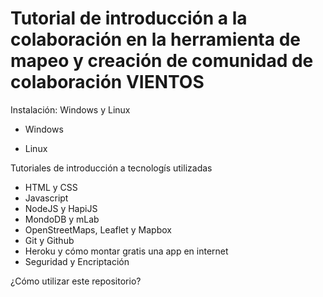 # Tutorial de introducción a la colaboración en la herramienta de mapeo y creación de comunidad de colaboración VIENTOS

Instalación: Windows y Linux

- Windows
     
- Linux 

Tutoriales de introducción a tecnologís utilizadas
- HTML y CSS
- Javascript
- NodeJS y HapiJS
- MondoDB y mLab 
- OpenStreetMaps, Leaflet y Mapbox
- Git y Github
- Heroku y cómo montar gratis una app en internet
- Seguridad y Encriptación

¿Cómo utilizar este repositorio?
